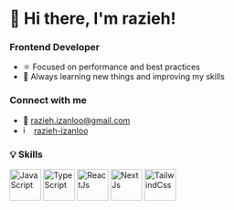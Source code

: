 # 👋 Hi there, I'm razieh!

### Frontend Developer
- ⚛️ Focused on performance and best practices  
- 🚀 Always learning new things and improving my skills

### Connect with me
- 📧 razieh.izanloo@gmail.com
- <img width="15" height="15" alt="image" src="https://github.com/user-attachments/assets/32aa420b-2960-4226-be3b-f5618bf54b23" /> [razieh-izanloo](https://www.linkedin.com/in/razieh-izanloo)

### 💡 Skills
 <img width="55" height="55" alt="JavaScript" title="JavaScript" src="https://github.com/user-attachments/assets/24559e63-a02e-445b-acf1-4c89f602cebf" />  <img width="55" height="55" alt="TypeScript" title="TypeScript" src="https://github.com/user-attachments/assets/c1539b3e-be35-4b2d-8a15-c30d9e610b5e" />  <img width="55" height="55" alt="ReactJs" title="ReactJs" src="https://github.com/user-attachments/assets/7d9644ec-4a2d-41d2-9d23-f02840f161c1" />  <img width="55" height="55" alt="NextJs" title="NextJs" src="https://github.com/user-attachments/assets/2e7c47dc-fdce-48c6-9734-7d3ff004393d" />  <img width="55" height="55" alt="TailwindCss" title="TailwindCss" src="https://github.com/user-attachments/assets/f3604563-179b-439b-99c9-31bd4b92c023" />

